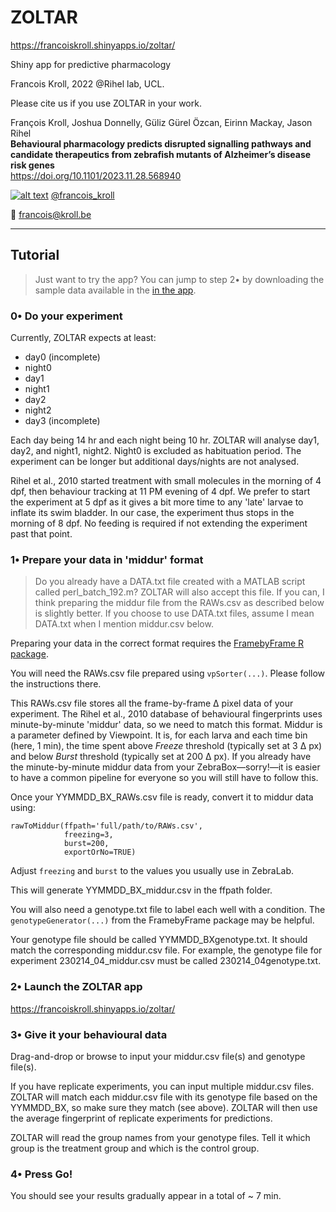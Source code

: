 # ZOLTAR

https://francoiskroll.shinyapps.io/zoltar/

Shiny app for predictive pharmacology

Francois Kroll, 2022 @Rihel lab, UCL.

Please cite us if you use ZOLTAR in your work.

François Kroll, Joshua Donnelly, Güliz Gürel Özcan, Eirinn Mackay, Jason Rihel  
**Behavioural pharmacology predicts disrupted signalling pathways and candidate therapeutics from zebrafish mutants of Alzheimer’s disease risk genes**  
https://doi.org/10.1101/2023.11.28.568940

[![alt text][1.2]][1] [@francois_kroll](https://twitter.com/francois_kroll)

:email: francois@kroll.be

<!-- icons with padding -->
[1.1]: http://i.imgur.com/tXSoThF.png (twitter icon with padding)

<!-- icons without padding -->
[1.2]: http://i.imgur.com/wWzX9uB.png (twitter icon without padding)

<!-- links to your social media accounts -->
[1]: https://twitter.com/francois_kroll

___

## Tutorial

> Just want to try the app? You can jump to step 2• by downloading the sample data available in the [in the app](https://francoiskroll.shinyapps.io/zoltar/).

### 0• Do your experiment

Currently, ZOLTAR expects at least:
* day0 (incomplete)
* night0
* day1
* night1
* day2
* night2  
* day3 (incomplete)

Each day being 14 hr and each night being 10 hr. ZOLTAR will analyse day1, day2, and night1, night2. Night0 is excluded as habituation period. The experiment can be longer but additional days/nights are not analysed.

Rihel et al., 2010 started treatment with small molecules in the morning of 4 dpf, then behaviour tracking at 11 PM evening of 4 dpf. We prefer to start the experiment at 5 dpf as it gives a bit more time to any 'late' larvae to inflate its swim bladder. In our case, the experiment thus stops in the morning of 8 dpf. No feeding is required if not extending the experiment past that point.  

### 1• Prepare your data in 'middur' format

> Do you already have a DATA.txt file created with a MATLAB script called perl_batch_192.m? ZOLTAR will also accept this file. If you can, I think preparing the middur file from the RAWs.csv as described below is slightly better. If you choose to use DATA.txt files, assume I mean DATA.txt when I mention middur.csv below.

Preparing your data in the correct format requires the [FramebyFrame R package](https://github.com/francoiskroll/FramebyFrame).  

You will need the RAWs.csv file prepared using `vpSorter(...)`. Please follow the instructions there.  

This RAWs.csv file stores all the frame-by-frame Δ pixel data of your experiment. The Rihel et al., 2010 database of behavioural fingerprints uses minute-by-minute 'middur' data, so we need to match this format. Middur is a parameter defined by Viewpoint. It is, for each larva and each time bin (here, 1 min), the time spent above _Freeze_ threshold (typically set at 3 Δ px) and below _Burst_ threshold (typically set at 200 Δ px). If you already have the minute-by-minute middur data from your ZebraBox—sorry!—it is easier to have a common pipeline for everyone so you will still have to follow this.  

Once your YYMMDD_BX_RAWs.csv file is ready, convert it to middur data using:  

```
rawToMiddur(ffpath='full/path/to/RAWs.csv',
            freezing=3,
            burst=200,
            exportOrNo=TRUE)
```

Adjust `freezing` and `burst` to the values you usually use in ZebraLab.  

This will generate YYMMDD_BX_middur.csv in the ffpath folder.  

You will also need a genotype.txt file to label each well with a condition. The `genotypeGenerator(...)` from the FramebyFrame package may be helpful. 

Your genotype file should be called YYMMDD_BXgenotype.txt. It should match the corresponding middur.csv file. For example, the genotype file for experiment 230214_04_middur.csv must be called 230214_04genotype.txt.  

### 2• Launch the ZOLTAR app

https://francoiskroll.shinyapps.io/zoltar/

### 3• Give it your behavioural data

Drag-and-drop or browse to input your middur.csv file(s) and genotype file(s).  

If you have replicate experiments, you can input multiple middur.csv files. ZOLTAR will match each middur.csv file with its genotype file based on the YYMMDD_BX, so make sure they match (see above). ZOLTAR will then use the average fingerprint of replicate experiments for predictions.  

ZOLTAR will read the group names from your genotype files. Tell it which group is the treatment group and which is the control group.

### 4• Press Go!

You should see your results gradually appear in a total of ~ 7 min.